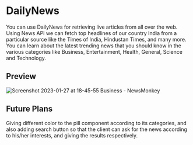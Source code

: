 # DailyNews
You can use DailyNews for retrieving live articles from all over the web. Using News API we can fetch top headlines of our country India from a particular source like the Times of India, Hindustan Times, and many more. You can learn about the latest trending news that you should know in the various categories like Business, Entertainment, Health, General, Science and Technology. 

## Preview
![Screenshot 2023-01-27 at 18-45-55 Business - NewsMonkey](https://user-images.githubusercontent.com/105844448/215096049-734eefa2-8cca-42c0-828a-f4dfcda1428a.png)

## Future Plans
Giving different color to the pill component according to its categories, and also adding search button so that the client can ask for the news according to his/her interests, and giving the results respectively.
